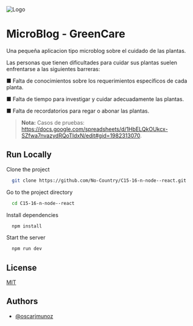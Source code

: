 
![Logo](https://i.postimg.cc/6QF7cMcG/logo-greencare.png)


# MicroBlog - GreenCare

Una pequeña aplicacion tipo microblog sobre el cuidado de las plantas.


Las personas que tienen dificultades para cuidar sus plantas suelen enfrentarse a las siguientes barreras:

■ Falta de conocimientos sobre los requerimientos específicos de cada planta.

■ Falta de tiempo para investigar y cuidar adecuadamente las plantas.

■ Falta de recordatorios para regar o abonar las plantas.

> **Nota:** Casos de pruebas: https://docs.google.com/spreadsheets/d/1HbELQkOUkcx-SZfwa7nvazydRQoTIdxN/edit#gid=1982313070.




## Run Locally

Clone the project

```bash
  git clone https://github.com/No-Country/C15-16-n-node--react.git
```

Go to the project directory

```bash
  cd C15-16-n-node--react
```

Install dependencies

```bash
  npm install
```

Start the server

```bash
  npm run dev
```


## License

[MIT](https://choosealicense.com/licenses/mit/)


## Authors

- [@oscarjmunoz](https://github.com/oscarjmunoz)

